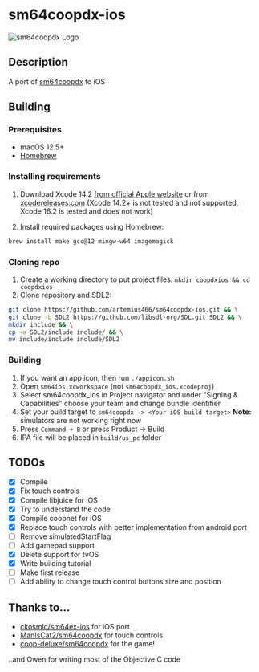 # sm64coopdx-ios
![sm64coopdx Logo](textures/segment2/custom_coopdx_logo.rgba32.png)

## Description

A port of [sm64coopdx](https://github.com/coop-deluxe/sm64coopdx) to iOS

## Building
### Prerequisites
 - macOS 12.5+
 - [Homebrew](https://brew.sh/)
### Installing requirements
1. Download Xcode 14.2 [from official Apple website](https://developer.apple.com/services-account/download?path=/Developer_Tools/Xcode_14.2/Xcode_14.2.xip)
or from [xcodereleases.com](https://xcodereleases.com/) (Xcode 14.2+ is not tested and not supported, Xcode 16.2 is tested and does not work)

2. Install required packages using Homebrew:
```bash
brew install make gcc@12 mingw-w64 imagemagick
```

### Cloning repo
1. Create a working directory to put project files: `mkdir coopdxios && cd coopdxios`
2. Clone repository and SDL2:
```bash
git clone https://github.com/artemius466/sm64coopdx-ios.git && \
git clone -b SDL2 https://github.com/libsdl-org/SDL.git SDL2 && \
mkdir include && \
cp -a SDL2/include include/ && \
mv include/include include/SDL2
```

### Building
1. If you want an app icon, then run `./appicon.sh`
2. Open `sm64ios.xcworkspace` (not `sm64coopdx_ios.xcodeproj`)
3. Select sm64coopdx_ios in Project navigator and under "Signing & Capabilities" choose your team and change bundle identifier
4. Set your build target to `sm64coopdx -> <Your iOS build target>` **Note:** simulators are not working right now
5. Press `Command + B` or press Product -> Build
6. IPA file will be placed in `build/us_pc` folder


## TODOs
 - [X] Compile
 - [X] Fix touch controls
 - [x] Compile libjuice for iOS
 - [x] Try to understand the code
 - [x] Compile coopnet for iOS
 - [x] Replace touch controls with better implementation from android port
 - [ ] Remove simulatedStartFlag
 - [ ] Add gamepad support
 - [x] Delete support for tvOS
 - [x] Write building tutorial
 - [ ] Make first release
 - [ ] Add ability to change touch control buttons size and position

## Thanks to...
 - [ckosmic/sm64ex-ios](https://github.com/ckosmic/sm64ex-ios) for iOS port
 - [ManIsCat2/sm64coopdx](https://github.com/ManIsCat2/sm64coopdx) for touch controls
 - [coop-deluxe/sm64coopdx](https://github.com/coop-deluxe/sm64coopdx) for the game!

..and Qwen for writing most of the Objective C code
